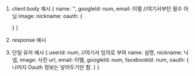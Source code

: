 1. client.body 예시
  {
    name: '',
    googleId: num,
    email: 이멜
    //여기서부턴 필수 아님
    image:
    nickname:
    oauth: {

    }
  }

2. response 예시

3. 단일 유저 예시
    {
        userId: num,   //여기서 임의로 부여
        name: 실명,
        nickname: 닉넴,
        image: 사진 url,
        email: 이멜,
        googleId: num,
        facebookId: num,
        oauth: {
            나머지 Oauth 정보는 넣어두기만 함.
        }
    }